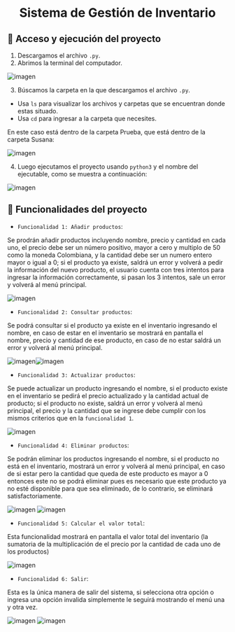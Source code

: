 <h1 align="center"> Sistema de Gestión de Inventario </h1>

## 📁 Acceso y ejecución del proyecto

1. Descargamos el archivo `.py`.
2. Abrimos la terminal del computador.

![imagen](https://github.com/user-attachments/assets/8d36087b-131e-4bc6-a256-1edd8274637e)

3. Búscamos la carpeta en la que descargamos el archivo `.py`.
- Usa `ls` para visualizar los archivos y carpetas que se encuentran donde estas situado.
- Usa `cd` para ingresar a la carpeta que necesites.

En este caso está dentro de la carpeta Prueba, que está dentro de la carpeta Susana:

![imagen](https://github.com/user-attachments/assets/9be747a3-3a58-4b47-995a-fef941f356d2)

4. Luego ejecutamos el proyecto usando `python3` y el nombre del ejecutable, como se muestra a continuación:

![imagen](https://github.com/user-attachments/assets/4af8fa98-8a12-464e-ab33-5a744a443752)


## :hammer: Funcionalidades del proyecto

- `Funcionalidad 1: Añadir productos`: 

Se prodrán añadir productos incluyendo nombre, precio y cantidad en cada uno, el precio debe ser un número positivo, mayor a cero y multiplo de 50 como la moneda Colombiana, y la cantidad debe ser un numero entero mayor o igual a 0; si el producto ya existe, saldrá un error y volverá a pedir la información del nuevo producto, el usuario cuenta con tres intentos para ingresar la información correctamente, si pasan los 3 intentos, sale un error y volverá al menú principal.

![imagen](https://github.com/user-attachments/assets/287621b5-4889-4875-ac71-a96e2c778eb7)

- `Funcionalidad 2: Consultar productos`: 

Se podrá consultar si el producto ya existe en el inventario ingresando el nombre, en caso de estar en el inventario se mostrará en pantalla el nombre, precio y cantidad de ese producto, en caso de no estar saldrá un error y volverá al menú principal.

![imagen](https://github.com/user-attachments/assets/365c6d40-f307-41c5-9bd2-41e3533f3b5e)![imagen](https://github.com/user-attachments/assets/95d69276-38d3-4064-bc23-827a0618fb43)

- `Funcionalidad 3: Actualizar productos`:

Se puede actualizar un producto ingresando el nombre, si el producto existe en el inventario se pedirá el precio actualizado y la cantidad actual de producto; si el producto no existe, saldrá un error y volverá al menú principal, el precio y la cantidad que se ingrese debe cumplir con los mismos criterios que en la `funcionalidad 1`.

![imagen](https://github.com/user-attachments/assets/35dda9c8-7565-4dd6-9889-113f0ae46216)

- `Funcionalidad 4: Eliminar productos`: 

Se podrán eliminar los productos ingresando el nombre, si el producto no está en el inventario, mostrará un error y volverá al menú principal, en caso de si estar pero la cantidad que queda de este producto es mayor a 0 entonces este no se podrá eliminar pues es necesario que este producto ya no esté disponible para que sea eliminado, de lo contrario, se eliminará satisfactoriamente.

![imagen](https://github.com/user-attachments/assets/ee91dfcb-bb6b-4022-9557-4fc8a89226d7) ![imagen](https://github.com/user-attachments/assets/78f060ce-52ac-48be-bf75-0bc2d81cbed8)


- `Funcionalidad 5: Calcular el valor total`:

Esta funcionalidad mostrará en pantalla el valor total del inventario (la sumatoria de la multiplicación de el precio por la cantidad de cada uno de los productos)

![imagen](https://github.com/user-attachments/assets/01c7d31e-8684-447e-9e28-ecc3c35eaeb7)

- `Funcionalidad 6: Salir`: 

Esta es la única manera de salir del sistema, si selecciona otra opción o ingresa una opción invalida simplemente le seguirá mostrando el menú una y otra vez.

![imagen](https://github.com/user-attachments/assets/50072875-d87b-4dc5-86e5-a74c9917f137) ![imagen](https://github.com/user-attachments/assets/7eac3704-8ece-4496-bf7f-76b419239314)

